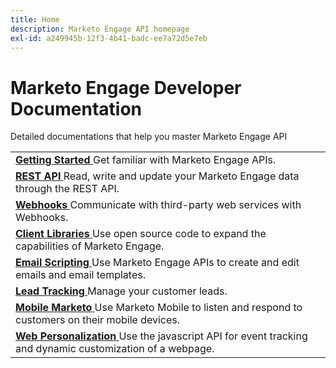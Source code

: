 ```yaml
---
title: Home
description: Marketo Engage API homepage
exl-id: a249945b-12f3-4b41-badc-ee7a72d5e7eb
---
```

# Marketo Engage Developer Documentation

Detailed documentations that help you master Marketo Engage API

<table>
    <tbody>
        <tr>
                <td>
                    <a href="getting-started.md">
                        <strong>Getting Started</strong>
                    </a>  Get familiar with Marketo Engage APIs.</td>
            </tr>
            <tr>
                    <td>
                        <a href="https://developer.adobe.com/marketo-apis/">
                            <strong>REST API</strong>
                        </a> Read, write and update your Marketo Engage data through the REST API.</td>
                </tr>
                <tr>
                        <td>
                            <a href="webhooks/webhooks.md">
                                <strong>Webhooks</strong>
                            </a> Communicate with third-party web services with Webhooks.</td>
                    </tr>
                    <tr>
                            <td>
                                <a href="https://github.com/Marketo/Community-Supported-Client-Libraries">
                                    <strong>Client Libraries</strong>
                                </a> Use open source code to expand the capabilities of Marketo Engage.</td>
                        </tr>
                        <tr>
                                <td>
                                    <a href="email-scripting.md">
                                        <strong>Email Scripting</strong>
                                    </a> Use Marketo Engage APIs to create and edit emails and email templates.</td>
                            </tr>
                            <tr>
                                    <td>
                                        <a href="javascript-api/lead-tracking.md">
                                            <strong>Lead Tracking</strong>
                                        </a> Manage your customer leads.</td>
                                </tr>
                                <tr>
                                        <td>
                                            <a href="mobile/mobile.md">
                                                <strong>Mobile Marketo</strong>
                                            </a> Use Marketo Mobile to listen and respond to customers on their mobile devices.</td>
                                    </tr>
                                    <tr>
                                            <td>
                                                <a href="javascript-api/web-personalization.md">
                                                    <strong>Web Personalization</strong>
                                                </a> Use the javascript API for event tracking and dynamic customization of a webpage.</td>
                                        </tr>
                                    </tbody>
                                </table>
